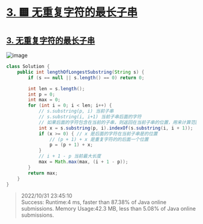 # [3. 🟨 无重复字符的最长子串 ](https://github.com/imtsingyun/LeetCode/issues/3)

## [3. 无重复字符的最长子串](https://leetcode.cn/problems/longest-substring-without-repeating-characters/)

![image](https://user-images.githubusercontent.com/56377217/199639156-57591cfe-2eb4-4cf6-99a7-427a36036d31.png)



```java
class Solution {
    public int lengthOfLongestSubstring(String s) {
        if (s == null || s.length() == 0) return 0;

        int len = s.length();
        int p = 0;
        int max = 0;
        for (int i = 0; i < len; i++) {
            // s.substring(p, i) 当前子串
            // s.substring(i, i+1) 当前子串后面的字符
            // 如果后面的字符包含在当前的子串，则返回在当前子串的位置，用来计算范围
            int x = s.substring(p, i).indexOf(s.substring(i, i + 1));
            if (x >= 0) { // x 是后面的字符在当前子串是的位置
                // (p + 1) + x 是重复字符的的后面一个位置
                p = (p + 1) + x;
            }
            // i + 1 - p 当前最大长度
            max = Math.max(max, (i + 1 - p));
        }
        return max;
    }
}
```

> 2022/10/31 23:45:10	
Success:
	Runtime:4 ms, faster than 87.38% of Java online submissions.
	Memory Usage:42.3 MB, less than 5.08% of Java online submissions.
